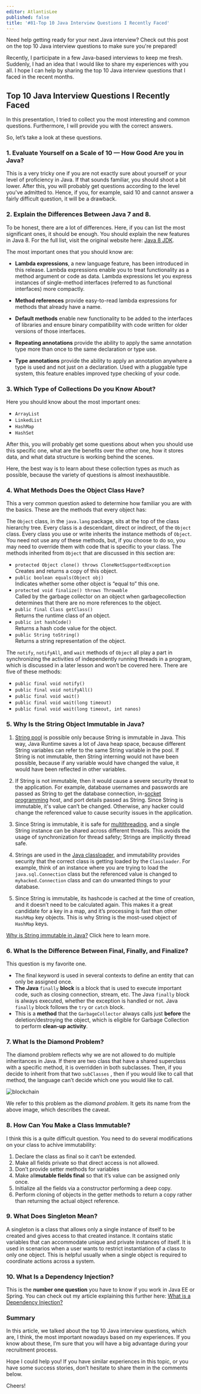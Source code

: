 ```yaml
---
editor: AtlantisLee
published: false
title: '#81-Top 10 Java Interview Questions I Recently Faced'
---
```

Need help getting ready for your next Java interview? Check out this post on the top 10 Java interview questions to make sure you're prepared!

Recently, I participate in a few Java-based interviews to keep me fresh. Suddenly, I had an idea that I would like to share my experiences with you all. I hope I can help by sharing the top 10 Java interview questions that I faced in the recent months.

## Top 10 Java Interview Questions I Recently Faced

In this presentation, I tried to collect you the most interesting and common questions. Furthermore, I will provide you with the correct answers. 

So, let’s take a look at these questions.

### 1. Evaluate Yourself on a Scale of 10 — How Good Are you in Java?
This is a very tricky one if you are not exactly sure about yourself or your level of proficiency in Java. If that sounds familiar, you should shoot a bit lower. After this, you will probably get questions according to the level you've admitted to. Hence, if you, for example, said 10 and cannot answer a fairly difficult question, it will be a drawback. 

### 2. Explain the Differences Between Java 7 and 8.
To be honest, there are a lot of differences. Here, if you can list the most significant ones, it should be enough. You should explain the new features in Java 8. For the full list, visit the original website here: [Java 8 JDK](https://www.oracle.com/technetwork/java/javase/8-whats-new-2157071.html).

The most important ones that you should know are:

- **Lambda expressions**, a new language feature, has been introduced in this release. Lambda expressions enable you to treat functionality as a method argument or code as data. Lambda expressions let you express instances of single-method interfaces (referred to as functional interfaces) more compactly.

- **Method references** provide easy-to-read lambda expressions for methods that already have a name.

- **Default methods** enable new functionality to be added to the interfaces of libraries and ensure binary compatibility with code written for older versions of those interfaces.
 
- **Repeating annotations** provide the ability to apply the same annotation type more than once to the same declaration or type use.

- **Type annotations** provide the ability to apply an annotation anywhere a type is used and not just on a declaration. Used with a pluggable type system, this feature enables improved type checking of your code.


### 3. Which Type of Collections Do you Know About?
Here you should know about the most important ones:

- `ArrayList` 
- `LinkedList` 
- `HashMap` 
- `HashSet`

After this, you will probably get some questions about when you should use this specific one, what are the benefits over the other one, how it stores data, and what data structure is working behind the scenes.

Here, the best way is to learn about these collection types as much as possible, because the variety of questions is almost inexhaustible.

### 4. What Methods Does the Object Class Have?
This a very common question asked to determine how familiar you are with the basics. These are the methods that every object has:

The `Object` class, in the `java.lang` package, sits at the top of the class hierarchy tree. Every class is a descendant, direct or indirect, of the `Object` class. Every class you use or write inherits the instance methods of `Object`. You need not use any of these methods, but, if you choose to do so, you may need to override them with code that is specific to your class. The methods inherited from `Object` that are discussed in this section are:

- `protected Object clone() throws CloneNotSupportedException`  
Creates and returns a copy of this object.
- `public boolean equals(Object obj)`   
Indicates whether some other object is “equal to” this one.
- `protected void finalize() throws Throwable`  
Called by the garbage collector on an object when garbagecollection determines that there are no more references to the object.
- `public final Class getClass()`  
Returns the runtime class of an object.
- `public int hashCode()`  
Returns a hash code value for the object.
- `public String toString()`  
Returns a string representation of the object.

The `notify`, `notifyAll`, and `wait` methods of `Object` all play a part in synchronizing the activities of independently running threads in a program, which is discussed in a later lesson and won’t be covered here. There are five of these methods:

- `public final void notify()`
- `public final void notifyAll()`
- `public final void wait()`
- `public final void wait(long timeout)`
- `public final void wait(long timeout, int nanos)`


### 5. Why Is the String Object Immutable in Java?
1. [String pool](https://www.journaldev.com/797/what-is-java-string-pool) is possible only because String is immutable in Java. This way, Java Runtime saves a lot of Java heap space, because different String variables can refer to the same String variable in the pool. If String is not immutable, then String interning would not have been possible, because if any variable would have changed the value, it would have been reflected in other variables.

2. If String is not immutable, then it would cause a severe security threat to the application. For example, database usernames and passwords are passed as String to get the database connection, in-[socket programming](https://www.journaldev.com/741/java-socket-programming-server-client) host, and port details passed as String. Since String is immutable, it's value can’t be changed. Otherwise, any hacker could change the referenced value to cause security issues in the application.

3. Since String is immutable, it is safe for [multithreading](https://www.journaldev.com/1079/multithreading-in-java), and a single String instance can be shared across different threads. This avoids the usage of synchronization for thread safety; Strings are implicitly thread safe.

4. Strings are used in the [Java classloader](https://www.journaldev.com/349/java-classloader), and immutability provides security that the correct class is getting loaded by the `Classloader`. For example, think of an instance where you are trying to load the `java.sql.Connection`  class but the referenced value is changed to `myhacked.Connection` class and can do unwanted things to your database.

5. Since String is immutable, its hashcode is cached at the time of creation, and it doesn’t need to be calculated again. This makes it a great candidate for a key in a map, and it’s processing is fast than other `HashMap` key objects. This is why String is the most-used object of `HashMap` keys.

[Why is String immutable in Java?](https://www.journaldev.com/802/string-immutable-final-java) Click here to learn more.

### 6. What Is the Difference Between Final, Finally, and Finalize?
This question is my favorite one.

- The final keyword is used in several contexts to define an entity that can only be assigned once.
- **The Java** `finally` **block** is a block that is used to execute important code, such as closing connection, stream, etc. The Java `finally` block is always executed, whether the exception is handled or not. Java `finally` block follows the `try` or `catch` block.
- This is a **method** that the `GarbageCollector` always calls just **before** the deletion/destroying the object, which is eligible for Garbage Collection to perform **clean-up activity**.

### 7. What Is the Diamond Problem?
The diamond problem reflects why we are not allowed to do multiple inheritances in Java. If there are two class that have a shared superclass with a specific method, it is overridden in both subclasses. Then, if you decide to inherit from that two `subClasses` , then if you would like to call that method, the language can’t decide which one you would like to call.

![blockchain](https://i2.wp.com/www.zoltanraffai.com/blog/wp-content/uploads/2018/08/diamond-problem-multiple-inheritance.png?w=570&ssl=1)

We refer to this problem as the _diamond problem_. It gets its name from the above image, which describes the caveat.

### 8. How Can You Make a Class Immutable?
I think this is a quite difficult question. You need to do several modifications on your class to achive immutability:

1. Declare the class as final so it can’t be extended.
1. Make all fields private so that direct access is not allowed.
1. Don’t provide setter methods for variables
1. Make all**mutable fields final** so that it’s value can be assigned only once.
1. Initialize all the fields via a constructor performing a deep copy.
1. Perform cloning of objects in the getter methods to return a copy rather than returning the actual object reference.


### 9. What Does Singleton Mean?
A singleton is a class that allows only a single instance of itself to be created and gives access to that created instance. It contains static variables that can accommodate unique and private instances of itself. It is used in scenarios when a user wants to restrict instantiation of a class to only one object. This is helpful usually when a single object is required to coordinate actions across a system.

### 10. What Is a Dependency Injection?
This is the **number one question** you have to know if you work in Java EE or Spring. You can check out my article explaining this further here: [What is a Dependency Injection?](https://www.zoltanraffai.com/blog/different-dependency-injection-techniques/)

### Summary
In this article, we talked about the top 10 Java interview questions, which are, I think, the most important nowadays based on my experiences. If you know about these, I’m sure that you will have a big advantage during your recruitment process.

Hope I could help you! If you have similar experiences in this topic, or you have some success stories, don’t hesitate to share them in the comments below.

Cheers!
